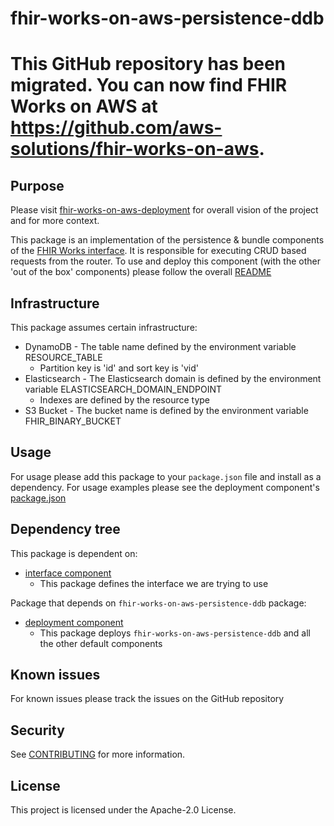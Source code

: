 # fhir-works-on-aws-persistence-ddb
# This GitHub repository has been migrated. You can now find FHIR Works on AWS at https://github.com/aws-solutions/fhir-works-on-aws.

## Purpose

Please visit [fhir-works-on-aws-deployment](https://github.com/awslabs/fhir-works-on-aws-deployment) for overall vision of the project and for more context.

This package is an implementation of the persistence & bundle components of the [FHIR Works interface](https://github.com/awslabs/fhir-works-on-aws-interface). It is responsible for executing CRUD based requests from the router. To use and deploy this component (with the other 'out of the box' components) please follow the overall [README](https://github.com/awslabs/fhir-works-on-aws-deployment)

## Infrastructure

This package assumes certain infrastructure:

- DynamoDB - The table name defined by the environment variable RESOURCE_TABLE
  - Partition key is 'id' and sort key is 'vid'
- Elasticsearch - The Elasticsearch domain is defined by the environment variable ELASTICSEARCH_DOMAIN_ENDPOINT
  - Indexes are defined by the resource type
- S3 Bucket - The bucket name is defined by the environment variable FHIR_BINARY_BUCKET

## Usage

For usage please add this package to your `package.json` file and install as a dependency. For usage examples please see the deployment component's [package.json](https://github.com/awslabs/fhir-works-on-aws-deployment/blob/mainline/package.json)

## Dependency tree

This package is dependent on:

- [interface component](https://github.com/awslabs/fhir-works-on-aws-interface)
  - This package defines the interface we are trying to use

Package that depends on `fhir-works-on-aws-persistence-ddb` package:
- [deployment component](https://github.com/awslabs/fhir-works-on-aws-deployment)
  - This package deploys `fhir-works-on-aws-persistence-ddb` and all the other default components

## Known issues

For known issues please track the issues on the GitHub repository

## Security

See [CONTRIBUTING](CONTRIBUTING.md#security-issue-notifications) for more information.

## License

This project is licensed under the Apache-2.0 License.
